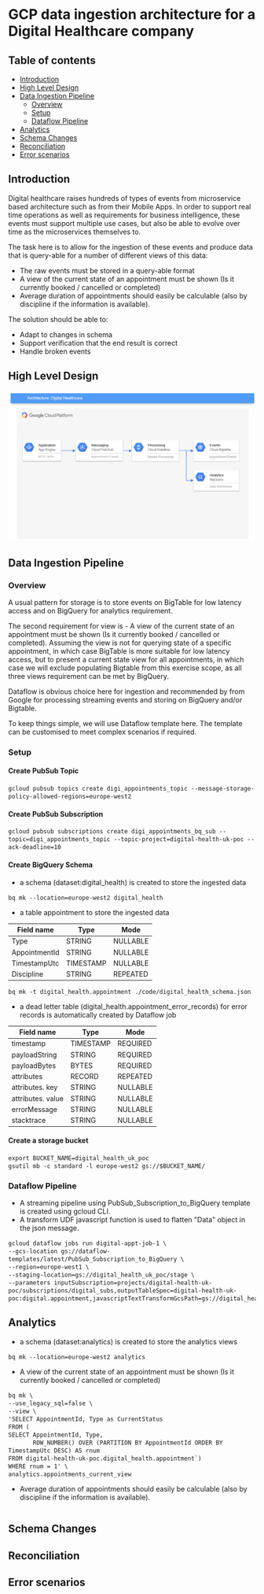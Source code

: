 # GCP data ingestion architecture for a Digital Healthcare company

## Table of contents
- [Introduction](#introduction)
- [High Level Design](#high-level-design)
- [Data Ingestion Pipeline](#data-ingestion-pipeline)			
  - [Overview](#overview)
  - [Setup](#setup)
  - [Dataflow Pipeline](#dataflow-pipeline)
- [Analytics](#analytics)
- [Schema Changes](#schema-changes)
- [Reconciliation](#reconciliation)		
- [Error scenarios](#error-scenarios)	

## Introduction
Digital healthcare raises hundreds of types of events from microservice based architecture such as from their Mobile Apps. In order to support real time operations as well as requirements for business intelligence, these events must support multiple use cases, but also be able to evolve over time as the microservices themselves to.

The task here is to allow for the ingestion of these events and produce data that is query-able for a number of different views of this data:
- The raw events must be stored in a query-able format
- A view of the current state of an appointment must be shown (Is it currently booked / cancelled or completed) 
- Average duration of appointments should easily be calculable (also by discipline if the information is available).

The solution should be able to:
- Adapt to changes in schema
- Support verification that the end result is correct
- Handle broken events

## High Level Design
![HLD](images/digitalhealth.png)

## Data Ingestion Pipeline		
  
### Overview
A usual pattern for storage is to store events on BigTable for low latency access and on BigQuery for analytics requirement. 

The second requirement for view is - A view of the current state of an appointment must be shown (Is it currently booked / cancelled or completed).
Assuming the view is not for querying state of a specific appointment, in which case BigTable is more suitable for low latency access, but to present a current state view for all appointments, in which case we will exclude populating Bigtable from this exercise scope, as all three views requirement can be met by BigQuery. 

Dataflow is obvious choice here for ingestion and recommended by from Google for processing streaming events and storing on BigQuery and/or Bigtable. 

To keep things simple, we will use Dataflow template here. The template can be customised to meet complex scenarios if required. 

### Setup

#### Create PubSub Topic
```
gcloud pubsub topics create digi_appointments_topic --message-storage-policy-allowed-regions=europe-west2
```
#### Create PubSub Subscription
```
gcloud pubsub subscriptions create digi_appointments_bq_sub --topic=digi_appointments_topic --topic-project=digital-health-uk-poc --ack-deadline=10 
```
#### Create BigQuery Schema
- a schema (dataset:digital_health) is created to store the ingested data
```
bq mk --location=europe-west2 digital_health
```
- a table appointment to store the ingested data  

|Field name	|Type	|Mode|
|-----------|-----|----|
|Type|	STRING|	NULLABLE|	
AppointmentId	|STRING	|NULLABLE|	
|TimestampUtc|	TIMESTAMP|	NULLABLE|	
|Discipline|	STRING|	REPEATED|	

```
bq mk -t digital_health.appointment ./code/digital_health_schema.json
```

- a dead letter table (digital_health.appointment_error_records) for error records is automatically created by Dataflow job 

|Field name	|Type	|Mode|
|-----------|-----|----|
|timestamp	|TIMESTAMP|	REQUIRED	|
|payloadString	|STRING|	REQUIRED	|
|payloadBytes|	BYTES|	REQUIRED	|
|attributes	|RECORD	|REPEATED	|
|attributes. key	|STRING|	NULLABLE	|
|attributes. value	|STRING|	NULLABLE	|
|errorMessage	|STRING	|NULLABLE	|
|stacktrace	|STRING|	NULLABLE	|

#### Create a storage bucket
```
export BUCKET_NAME=digital_health_uk_poc
gsutil mb -c standard -l europe-west2 gs://$BUCKET_NAME/
```

### Dataflow Pipeline
- A streaming pipeline using PubSub_Subscription_to_BigQuery template is created using gcloud CLI. 
- A transform UDF javascript function is used to flatten "Data" object in the json message.
```
gcloud dataflow jobs run digital-appt-job-1 \
--gcs-location gs://dataflow-templates/latest/PubSub_Subscription_to_BigQuery \
--region=europe-west1 \
--staging-location=gs://digital_health_uk_poc/stage \
--parameters inputSubscription=projects/digital-health-uk-poc/subscriptions/digital_subs,outputTableSpec=digital-health-uk-poc:digital.appointment,javascriptTextTransformGcsPath=gs://digital_health_uk_poc/flattenData.js,javascriptTextTransformFunctionName=transform
```
## Analytics
- a schema (dataset:analytics) is created to store the analytics views
```
bq mk --location=europe-west2 analytics
```
- A view of the current state of an appointment must be shown (Is it currently booked / cancelled or completed) 
```
bq mk \
--use_legacy_sql=false \
--view \
'SELECT AppointmentId, Type as CurrentStatus
FROM (
SELECT AppointmentId, Type,
       ROW_NUMBER() OVER (PARTITION BY AppointmentId ORDER BY TimestampUtc DESC) AS rnum
FROM digital-health-uk-poc.digital_health.appointment`)
WHERE rnum = 1' \
analytics.appointments_current_view
```
- Average duration of appointments should easily be calculable (also by discipline if the information is available).
```
```

## Schema Changes

## Reconciliation		

## Error scenarios	
